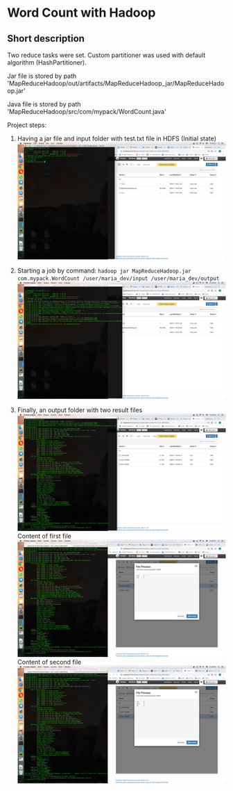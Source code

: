 # Word Count with Hadoop

## Short description

Two reduce tasks were set. Custom partitioner was used with default algorithm (HashPartitioner).

Jar file is stored by path 'MapReduceHadoop/out/artifacts/MapReduceHadoop_jar/MapReduceHadoop.jar'

Java file is stored by path 'MapReduceHadoop/src/com/mypack/WordCount.java'

Project steps:

1. Having a jar file and input folder with test.txt file in HDFS (Initial state)
![Initial_state](./prntscrn0.png)

2. Starting a job by command: `hadoop jar MapReduceHadoop.jar com.mypack.WordCount /user/maria_dev/input /user/maria_dev/output`
![Start](./prntscrn1.png)

3. Finally, an output folder with two result files
![Result](./prntscrn2.png)
Content of first file
![Result](./prntscrn3.png)
Content of second file
![Result](./prntscrn4.png)